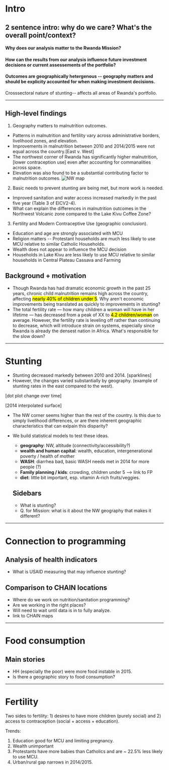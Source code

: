 # Intro
## 2 sentence intro: why do we care?  What's the overall point/context?
#### Why does our analysis matter to the Rwanda Mission?  
#### How can the results from our analysis influence future investment decisions or current assessements of the portfolio?
#### Outcomes are geographically hetergenous -- geography matters and should be explicity accounted for when making investment decisions.
Crosssectoral nature of stunting-- affects all areas of Rwanda's portfolio.

---

## High-level findings
1. Geography matters to malnutrition outcomes.
  * Patterns in malnutrition and fertility vary across administrative borders, livelihood zones, and elevation.  
  * Improvements in malnutrition between 2010 and 2014/2015 were not equal across the country.[East v. West]
  * The northwest corner of Rwanda has significantly higher malnutrition, [lower contraception use] even after accounting for commanalities across space.
  * Elevation was also found to be a substantial contributing factor to malnutrition outcomes. 
  ![NW map]({{site.baseurl}}/img/nw-rwnada.png)
2. Basic needs to prevent stunting are being met, but more work is needed.
  * Improved sanitation and water access increased markedly in the past five year (Table 3 of EICV2-4).
  * What can explain the differences in malnutrition outcomes in the Northwest Volcanic zone compared to the Lake Kivu Coffee Zone?
3. Fertility and Modern Contraceptive Use (geographic conclusion).
  * Education and age are strongly associated with MCU
  * Religion matters -- Protestant households are much less likely to use MCU relative to similar Catholic Households.
  * Wealth does not appear to influence the MCU decision
  * Households in Lake Kivu are less likely to use MCU relative to similar households in Central Plateau Cassava and Farming

## Background + motivation
* Though Rwanda has had dramatic economic growth in the past 25 years, chronic child malnutrition remains high across the country, affecting <mark>nearly 40% of children under 5</mark>. Why aren't economic improvements being translated as quickly to improvements in stunting?
* The total fertility rate &mdash; how many children a woman will have in her lifetime &mdash; has decreased from a peak of XX to <mark>4.2 children/woman</mark> on average. However, the fertility rate is leveling off rather than continuing to decrease, which will introduce strain on systems, especially since Rwanda is already the densest nation in Africa. What's responsible for the slow down?

---

# Stunting
* Stunting decreased markedly between 2010 and 2014. [sparklines]
* However, the changes varied substantially by geography. (example of stunting rates in the east compared to the west).

[dot plot change over time]

[2014 interpolated surface]

* The NW corner seems higher than the rest of the country. Is this due to simply livelihood differences, or are there inherent geographic characteristics that can exlpain this disparity? 

* We build statistical models to test these ideas.
  * **geography**: NW, altitude (connectivity/accessibility?)
  * **wealth and human capital**: wealth, education, intergenerational poverty / health of mother
  * **WASH**: diarrhea bad, basic WASH needs met in 2014 for more people (?)
  * **Family planning / kids**: crowding, children under 5 --> link to FP
  * **diet**: little bit important, esp. vitamin A-rich fruits/veggies.

  ## Sidebars
  * What is stunting?
  * Q. for Mission: what is it about the NW geography that makes it different?


---

# Connection to programming

## Analysis of health indicators
* What is USAID measuring that may influence stunting?

## Comparison to CHAIN locations
* Where do we work on nutrition/sanitation programming?
* Are we working in the right places?
* Will need to wait until data is in to fully analyze.
* link to CHAIN maps

---
# Food consumption
## Main stories
* HH (especially the poor) were more food instable in 2015.
* Is there a geographic story to food consumption?

---
# Fertility
Two sides to fertility: 1) desires to have more children (purely social) and 2) access to contraception (social + access + education).

Trends:

1) Education good for MCU and limiting pregnancy.
2) Wealth unimportant
3) Protestants have more babies than Catholics and are ~ 22.5% less likely to use MCU.
4) Urban/rural gap narrows in 2014/2015.
